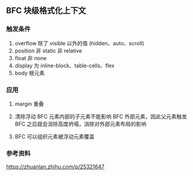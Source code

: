 <!-- @format -->

## BFC 块级格式化上下文

### 触发条件

1. overflow 除了 visible 以外的值 (hidden、auto、scroll)
2. position 非 static 非 relative
3. float 非 none
4. display 为 inline-block、table-cells、flex
5. body 根元素

### 应用

1. margin 重叠

2. 清除浮动
   BFC 元素内部的子元素不能影响 BFC 外部元素，因此父元素触发 BFC 之后就会消除高度坍塌，消除对外部元素布局的影响

3. BFC 可以组织元素被浮动元素覆盖

### 参考资料

https://zhuanlan.zhihu.com/p/25321647

